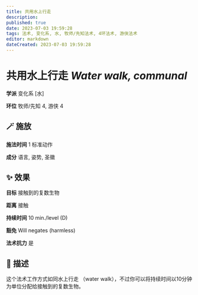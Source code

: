 ```yaml
---
title: 共用水上行走
description: 
published: true
date: 2023-07-03 19:59:28
tags: 法术, 变化系, 水, 牧师/先知法术, 4环法术, 游侠法术
editor: markdown
dateCreated: 2023-07-03 19:59:28
---
```


# **共用水上行走** *Water walk, communal*

**学派** 变化系 \[水\] 

**环位** 牧师/先知 4, 游侠 4

## 🪄 施放

**施法时间** 1 标准动作

**成分** 语言, 姿势, 圣徽

## ✨ 效果 

**目标** 接触到的复数生物 

**距离** 接触  

**持续时间** 10 min./level (D) 

**豁免** Will negates (harmless)

**法术抗力** 是

## 📖 描述

这个法术工作方式如同水上行走 （water walk），不过你可以将持续时间以10分钟为单位分配给接触到的复数生物。
    